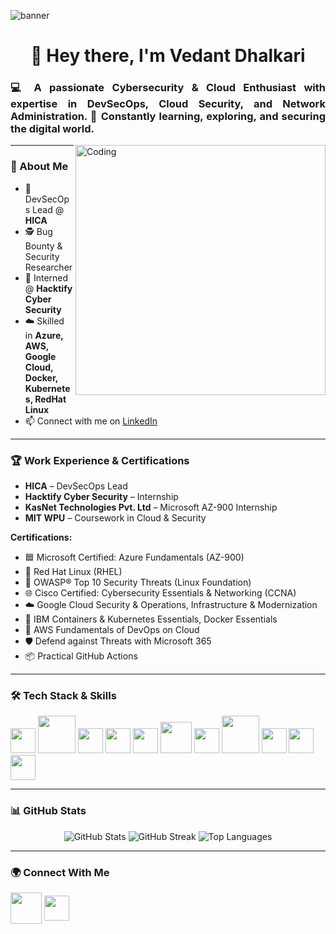 ![banner](https://user-images.githubusercontent.com/90236635/232446433-d5540fa2-fe28-4bb8-b929-cdb51fe61336.gif)

<h1 align="center">👋 Hey there, I'm Vedant Dhalkari</h1>
<h3 align="justify">
💻 A passionate Cybersecurity & Cloud Enthusiast with expertise in DevSecOps, Cloud Security, and Network Administration.  
🚀 Constantly learning, exploring, and securing the digital world.  
</h3>

<img align="right" alt="Coding" width="400" src="https://media0.giphy.com/media/qgQUggAC3Pfv687qPC/giphy.gif">

---

### 🌟 About Me
- 🔐 DevSecOps Lead @ **HICA**  
- 🕵️ Bug Bounty & Security Researcher  
- 🌱 Interned @ **Hacktify Cyber Security**  
- ☁️ Skilled in **Azure, AWS, Google Cloud, Docker, Kubernetes, RedHat Linux**  
- 📫 Connect with me on [LinkedIn](https://linkedin.com/in/vedant-dhalkari)  

---

### 🏆 Work Experience & Certifications
- **HICA** – DevSecOps Lead  
- **Hacktify Cyber Security** – Internship  
- **KasNet Technologies Pvt. Ltd** – Microsoft AZ-900 Internship  
- **MIT WPU** – Coursework in Cloud & Security  

**Certifications:**
- 🟦 Microsoft Certified: Azure Fundamentals (AZ-900)  
- 🐧 Red Hat Linux (RHEL)  
- 🔐 OWASP® Top 10 Security Threats (Linux Foundation)  
- 🌐 Cisco Certified: Cybersecurity Essentials & Networking (CCNA)  
- ☁️ Google Cloud Security & Operations, Infrastructure & Modernization  
- 🐳 IBM Containers & Kubernetes Essentials, Docker Essentials  
- 🚀 AWS Fundamentals of DevOps on Cloud  
- 🛡️ Defend against Threats with Microsoft 365  
- 📦 Practical GitHub Actions  

---

### 🛠️ Tech Stack & Skills
<p align="left">
<img src="https://cdn.worldvectorlogo.com/logos/c-1.svg" width="40"/> 
<img src="https://logos-world.net/wp-content/uploads/2021/10/Python-Symbol.png" width="60"/> 
<img src="https://static.vecteezy.com/system/resources/previews/027/127/560/original/javascript-logo-javascript-icon-transparent-free-png.png" width="40"/> 
<img src="https://www.vectorlogo.zone/logos/git-scm/git-scm-icon.svg" width="40"/>
<img src="https://cdn.pixabay.com/photo/2017/08/05/11/16/logo-2582748_960_720.png" width="40"/>
<img src="https://www.vectorlogo.zone/logos/docker/docker-official.svg" width="50"/>
<img src="https://www.vectorlogo.zone/logos/kubernetes/kubernetes-icon.svg" width="40"/>
<img src="https://logohistory.net/wp-content/uploads/2023/06/AWS-Emblem.png" width="60"/>
<img src="https://www.vectorlogo.zone/logos/microsoft_azure/microsoft_azure-icon.svg" width="40"/>
<img src="https://www.vectorlogo.zone/logos/google_cloud/google_cloud-icon.svg" width="40"/>
<img src="https://www.vectorlogo.zone/logos/redhat/redhat-icon.svg" width="40"/>
</p>

---

### 📊 GitHub Stats
<p align="center">
<img src="https://github-readme-stats.vercel.app/api?username=VedantDhalkari&show_icons=true&theme=radical" alt="GitHub Stats" />
<img src="https://github-readme-streak-stats.herokuapp.com/?user=VedantDhalkari&theme=radical" alt="GitHub Streak" />
<img src="https://github-readme-stats.vercel.app/api/top-langs?username=VedantDhalkari&show_icons=true&layout=compact&theme=radical" alt="Top Languages" />
</p>

---

### 🌍 Connect With Me
<p align="left">
<a href="https://linkedin.com/in/vedant-dhalkari" target="blank"><img align="center" src="https://static.vecteezy.com/system/resources/previews/018/930/587/original/linkedin-logo-linkedin-icon-transparent-free-png.png" height="50" /></a>
<a href="https://github.com/VedantDhalkari" target="blank"><img align="center" src="https://cdn-icons-png.flaticon.com/512/25/25231.png" height="40" /></a>
</p>
